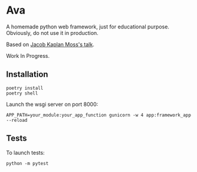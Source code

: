 # Ava

A homemade python web framework, just for educational purpose. Obviously, do not use it in production.

Based on [Jacob Kaplan Moss's talk](https://www.youtube.com/watch?v=7kwnjoAJ2HQ).

Work In Progress.

## Installation

```
poetry install
poetry shell
```

Launch the wsgi server on port 8000:

```
APP_PATH=your_module:your_app_function gunicorn -w 4 app:framework_app --reload
```

## Tests

To launch tests:

```
python -m pytest
```
